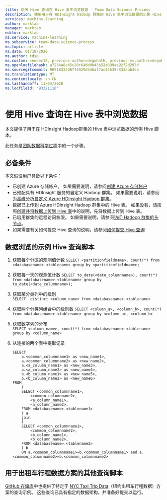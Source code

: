 ```yaml
---
title: 使用 Hive 查询在 Hive 表中浏览数据 - Team Data Science Process
description: 使用用于在 HDInsight Hadoop 群集的 Hive 表中浏览数据的示例 Hive 脚本。
services: machine-learning
author: marktab
manager: marktab
editor: marktab
ms.service: machine-learning
ms.subservice: team-data-science-process
ms.topic: article
ms.date: 01/10/2020
ms.author: tdsp
ms.custom: seodec18, previous-author=deguhath, previous-ms.author=deguhath
ms.openlocfilehash: a7234a8c45c20c64dddb43a52a099aa92f2d297d
ms.sourcegitcommit: 96918333d87f4029d4d6af7ac44635c833abb3da
ms.translationtype: MT
ms.contentlocale: zh-CN
ms.lasthandoff: 11/04/2020
ms.locfileid: "93321116"
---
```

# <a name="explore-data-in-hive-tables-with-hive-queries"></a>使用 Hive 查询在 Hive 表中浏览数据

本文提供了用于在 HDInsight Hadoop群集的 Hive 表中浏览数据的示例 Hive 脚本。

此任务是[团队数据科学过程](overview.md)中的一个步骤。

## <a name="prerequisites"></a>必备条件
本文假设用户具备以下条件：

* 已创建 Azure 存储帐户。 如果需要说明，请参阅[创建 Azure 存储帐户](../../storage/common/storage-account-create.md)
* 已预配具有 HDInsight 服务的自定义 Hadoop 群集。 如果需要说明，请参阅[为高级分析自定义 Azure HDInsight Hadoop 群集](../../hdinsight/spark/apache-spark-jupyter-spark-sql.md)。
* 数据已上传到 Azure HDInsight Hadoop 群集中的 Hive 表。 如果没有，请按照[创建并将数据上传到 Hive 表](move-hive-tables.md)中的说明，先将数据上传到 Hive 表。
* 已启用群集的远程访问权限。 如果需要说明，请参阅[访问 Hadoop 群集的头节点](../../hdinsight/spark/apache-spark-jupyter-spark-sql.md)。
* 如果需要有关如何提交 Hive 查询的说明，请参阅[如何提交 Hive 查询](move-hive-tables.md#submit)

## <a name="example-hive-query-scripts-for-data-exploration"></a>数据浏览的示例 Hive 查询脚本
1. 获取每个分区的观测值计数 `SELECT <partitionfieldname>, count(*) from <databasename>.<tablename> group by <partitionfieldname>;`
2. 获取每一天的观测值计数 `SELECT to_date(<date_columnname>), count(*) from <databasename>.<tablename> group by to_date(<date_columnname>);`
3. 获取某分类列中的级别  
    `SELECT  distinct <column_name> from <databasename>.<tablename>`
4. 获取两个分类列组合中的级别数 `SELECT <column_a>, <column_b>, count(*) from <databasename>.<tablename> group by <column_a>, <column_b>`
5. 获取数字列的分布  
    `SELECT <column_name>, count(*) from <databasename>.<tablename> group by <column_name>`
6. 从连接的两个表中提取记录
   
    ```hiveql
    SELECT
        a.<common_columnname1> as <new_name1>,
        a.<common_columnname2> as <new_name2>,
        a.<a_column_name1> as <new_name3>,
        a.<a_column_name2> as <new_name4>,
        b.<b_column_name1> as <new_name5>,
        b.<b_column_name2> as <new_name6>
    FROM
        (
        SELECT <common_columnname1>,
            <common_columnname2>,
            <a_column_name1>,
            <a_column_name2>,
        FROM <databasename>.<tablename1>
        ) a
        join
        (
        SELECT <common_columnname1>,
            <common_columnname2>,
            <b_column_name1>,
            <b_column_name2>,
        FROM <databasename>.<tablename2>
        ) b
        ON a.<common_columnname1>=b.<common_columnname1> and a.<common_columnname2>=b.<common_columnname2>
    ```

## <a name="additional-query-scripts-for-taxi-trip-data-scenarios"></a>用于出租车行程数据方案的其他查询脚本
[GitHub 存储库](https://github.com/Azure/Azure-MachineLearning-DataScience/tree/master/Misc/DataScienceProcess/DataScienceScripts)中也提供了特定于 [NYC Taxi Trip Data](https://chriswhong.com/open-data/foil_nyc_taxi/)（纽约出租车行程数据）方案的查询示例。 这些查询已具有指定的数据架构，并准备好提交以运行。